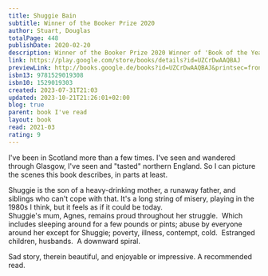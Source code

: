 ```yaml
---  
title: Shuggie Bain  
subtitle: Winner of the Booker Prize 2020  
author: Stuart, Douglas  
totalPage: 448  
publishDate: 2020-02-20  
description: Winner of the Booker Prize 2020 Winner of 'Book of the Year' at the British Book Awards 2021 Winner of 'Debut of the Year' at the British Book Awards 2021 A BBC 'Big Jubilee Read' 'A heartbreaking novel' – The Times 'An amazingly intimate, compassionate, gripping portrait of addiction, courage and love.' – The judges of the Booker Prize 'Tender and unsentimental . . . The Billy Elliot-ish character of Shuggie . . . leaps off the page.' – Daily Mail 'Douglas Stuart has written a first novel of rare and lasting beauty.' – Observer It is 1981. Glasgow is dying and good families must grift to survive. Agnes Bain has always expected more from life, dreaming of greater things. But Agnes is abandoned by her philandering husband, and as she descends deeper into drink, the children try their best to save her, yet one by one they must abandon her to save themselves. It is her son Shuggie who holds out hope the longest. Shuggie is different, he is clearly no’ right. But Shuggie believes that if he tries his hardest, he can be normal like the other boys and help his mother escape this hopeless place. Shuggie Bain lays bare the ruthlessness of poverty, the limits of love, and the hollowness of pride. For readers of Hanya Yanagihara, Emma Donoghue, Alan Hollinghurst and Frank McCourt, it is a heartbreaking novel by a brilliant writer with a powerful and important story to tell.  
link: https://play.google.com/store/books/details?id=UZCrDwAAQBAJ  
previewLink: http://books.google.de/books?id=UZCrDwAAQBAJ&printsec=frontcover&dq=Douglas+Stuart,+Shuggie+Bain&hl=&as_pt=BOOKS&cd=1&source=gbs_api  
isbn13: 9781529019308  
isbn10: 1529019303  
created: 2023-07-31T21:03  
updated: 2023-10-21T21:26:01+02:00  
blog: true  
parent: book I've read  
layout: book  
read: 2021-03  
rating: 9  
---  
```

  
I've been in Scotland more than a few times. I've seen and wandered through Glasgow, I've seen and "tasted" northern England. So I can picture the scenes this book describes, in parts at least.    
  
Shuggie is the son of a heavy-drinking mother, a runaway father, and siblings who can't cope with that. It's a long string of misery, playing in the 1980s I think, but it feels as if it could be today.    
Shuggie's mum, Agnes, remains proud throughout her struggle.  Which includes sleeping around for a few pounds or pints; abuse by everyone around her except for Shuggie; poverty, illness, contempt, cold.  Estranged children, husbands.  A downward spiral.    
  
Sad story, therein beautiful, and enjoyable or impressive. A recommended read.